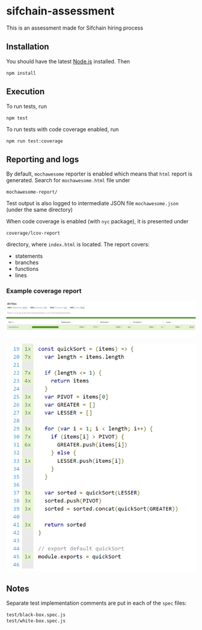 # sifchain-assessment
This is an assessment made for Sifchain hiring process

## Installation
You should have the latest [Node.js](https://nodejs.org/en/download/) installed. Then
```
npm install
```
## Execution
To run tests, run
```
npm test
```

To run tests with code coverage enabled, run
```
npm run test:coverage
```

## Reporting and logs

By default, `mochawesome` reporter is enabled which means that `html` report is generated. Search for `mochawesome.html` file under
```
mochawesome-report/
```
Test output is also logged to intermediate JSON file `mochawesome.json` (under the same directory)

When code coverage is enabled (with `nyc` package), it is presented under
```
coverage/lcov-report
```
directory, where `index.html` is located. The report covers:
* statements
* branches
* functions
* lines

### Example coverage report

![](lcov.png)

![](lcov-details.png)

## Notes

Separate test implementation comments are put in each of the `spec` files:
```
test/black-box.spec.js
test/white-box.spec.js
```